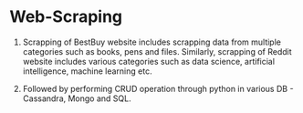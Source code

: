 # Web-Scraping
1. Scrapping of BestBuy website includes scrapping data from multiple categories such as books, pens and files. Similarly, scrapping of Reddit website includes various categories such as data science, artificial intelligence, machine learning etc.

2. Followed by performing CRUD operation through python in various DB - Cassandra, Mongo and SQL.

